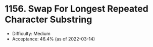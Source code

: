 # 1156. Swap For Longest Repeated Character Substring
- Difficulty: Medium
- Acceptance: 46.4% (as of 2022-03-14)
